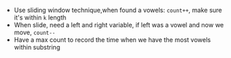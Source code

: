 * Use sliding window technique,when found a vowels: `count++`, make sure it's within `k` length
* When slide, need a left and right variable, if left was a vowel and now we move, `count--`
* Have a max count to record the time when we have the most vowels within substring